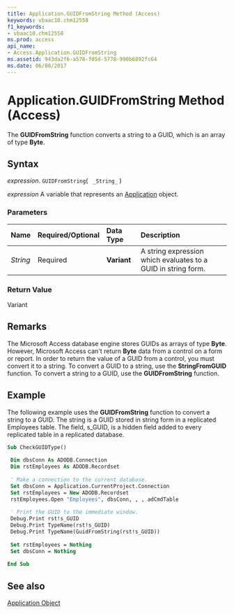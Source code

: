 ```yaml
---
title: Application.GUIDFromString Method (Access)
keywords: vbaac10.chm12558
f1_keywords:
- vbaac10.chm12558
ms.prod: access
api_name:
- Access.Application.GUIDFromString
ms.assetid: 943da2f6-a578-f05d-5778-990b6892fc64
ms.date: 06/08/2017
---
```



# Application.GUIDFromString Method (Access)

The  **GUIDFromString** function converts a string to a GUID, which is an array of type **Byte**.


## Syntax

 _expression_. `GUIDFromString`( ` _String_` )

 _expression_ A variable that represents an [Application](./Access.Application.md) object.


### Parameters



|**Name**|**Required/Optional**|**Data Type**|**Description**|
|:-----|:-----|:-----|:-----|
| _String_|Required|**Variant**|A string expression which evaluates to a GUID in string form.|

### Return Value

Variant


## Remarks

The Microsoft Access database engine stores GUIDs as arrays of type  **Byte**. However, Microsoft Access can't return **Byte** data from a control on a form or report. In order to return the value of a GUID from a control, you must convert it to a string. To convert a GUID to a string, use the **StringFromGUID** function. To convert a string to a GUID, use the **GUIDFromString** function.


## Example

The following example uses the  **GUIDFromString** function to convert a string to a GUID. The string is a GUID stored in string form in a replicated Employees table. The field, s_GUID, is a hidden field added to every replicated table in a replicated database.


```vb
Sub CheckGUIDType() 
 
 Dim dbsConn As ADODB.Connection 
 Dim rstEmployees As ADODB.Recordset 
 
 ' Make a connection to the current database. 
 Set dbsConn = Application.CurrentProject.Connection 
 Set rstEmployees = New ADODB.Recordset 
 rstEmployees.Open "Employees", dbsConn, , , adCmdTable 
 
 ' Print the GUID to the immediate window. 
 Debug.Print rst!s_GUID 
 Debug.Print TypeName(rst!s_GUID) 
 Debug.Print TypeName(GuidFromString(rst!s_GUID)) 
 
 Set rstEmployees = Nothing 
 Set dbsConn = Nothing 
 
End Sub
```


## See also


[Application Object](Access.Application.md)

